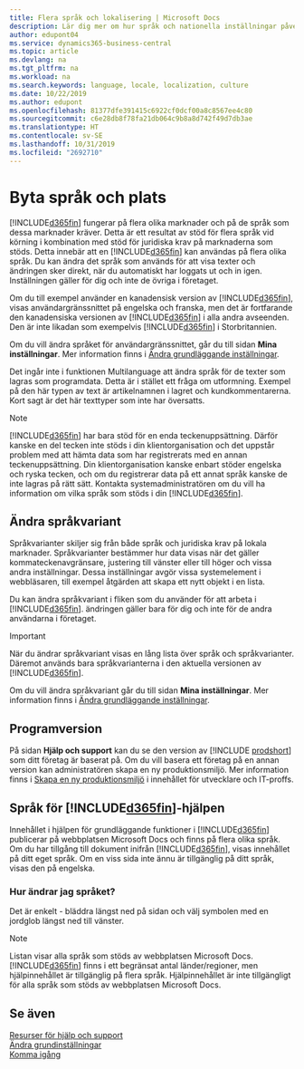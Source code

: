 ```yaml
---
title: Flera språk och lokalisering | Microsoft Docs
description: Lär dig mer om hur språk och nationella inställningar påverkar din upplevelse i Business Central.
author: edupont04
ms.service: dynamics365-business-central
ms.topic: article
ms.devlang: na
ms.tgt_pltfrm: na
ms.workload: na
ms.search.keywords: language, locale, localization, culture
ms.date: 10/22/2019
ms.author: edupont
ms.openlocfilehash: 81377dfe391415c6922cf0dcf00a8c8567ee4c80
ms.sourcegitcommit: c6e28db8f78fa21db064c9b8a8d742f49d7db3ae
ms.translationtype: HT
ms.contentlocale: sv-SE
ms.lasthandoff: 10/31/2019
ms.locfileid: "2692710"
---
```

# <a name="changing-language-and-locale"></a>Byta språk och plats

[!INCLUDE[d365fin](includes/d365fin_md.md)] fungerar på flera olika marknader och på de språk som dessa marknader kräver. Detta är ett resultat av stöd för flera språk vid körning i kombination med stöd för juridiska krav på marknaderna som stöds. Detta innebär att en [!INCLUDE[d365fin](includes/d365fin_md.md)] kan användas på flera olika språk. Du kan ändra det språk som används för att visa texter och ändringen sker direkt, när du automatiskt har loggats ut och in igen. Inställningen gäller för dig och inte de övriga i företaget.  

Om du till exempel använder en kanadensisk version av [!INCLUDE[d365fin](includes/d365fin_md.md)], visas användargränssnittet på engelska och franska, men det är fortfarande den kanadensiska versionen av [!INCLUDE[d365fin](includes/d365fin_md.md)] i alla andra avseenden. Den är inte likadan som exempelvis [!INCLUDE[d365fin](includes/d365fin_md.md)] i Storbritannien.  

Om du vill ändra språket för användargränssnittet, går du till sidan **Mina inställningar**. Mer information finns i [Ändra grundläggande inställningar](ui-change-basic-settings.md#language).  

Det ingår inte i funktionen Multilanguage att ändra språk för de texter som lagras som programdata. Detta är i stället ett fråga om utformning. Exempel på den här typen av text är artikelnamnen i lagret och kundkommentarerna. Kort sagt är det här texttyper som inte har översatts.  

> [!NOTE]  
> [!INCLUDE[d365fin](includes/d365fin_md.md)] har bara stöd för en enda teckenuppsättning. Därför kanske en del tecken inte stöds i din klientorganisation och det uppstår problem med att hämta data som har registrerats med en annan teckenuppsättning. Din klientorganisation kanske enbart stöder engelska och ryska tecken, och om du registrerar data på ett annat språk kanske de inte lagras på rätt sätt. Kontakta systemadministratören om du vill ha information om vilka språk som stöds i din [!INCLUDE[d365fin](includes/d365fin_md.md)].  

## <a name="changing-the-locale"></a>Ändra språkvariant
Språkvarianter skiljer sig från både språk och juridiska krav på lokala marknader. Språkvarianter bestämmer hur data visas när det gäller kommateckenavgränsare, justering till vänster eller till höger och vissa andra inställningar. Dessa inställningar avgör vissa systemelement i webbläsaren, till exempel åtgärden att skapa ett nytt objekt i en lista.  

Du kan ändra språkvariant i fliken som du använder för att arbeta i [!INCLUDE[d365fin](includes/d365fin_md.md)]. ändringen gäller bara för dig och inte för de andra användarna i företaget.  

> [!IMPORTANT]  
>  När du ändrar språkvariant visas en lång lista över språk och språkvarianter. Däremot används bara språkvarianterna i den aktuella versionen av [!INCLUDE[d365fin](includes/d365fin_md.md)].  

Om du vill ändra språkvariant går du till sidan **Mina inställningar**. Mer information finns i [Ändra grundläggande inställningar](ui-change-basic-settings.md).  

## <a name="application-version"></a>Programversion

På sidan **Hjälp och support** kan du se den version av [!INCLUDE [prodshort](includes/prodshort.md)] som ditt företag är baserat på. Om du vill basera ett företag på en annan version kan administratören skapa en ny produktionsmiljö. Mer information finns i [Skapa en ny produktionsmiljö](/dynamics365/business-central/dev-itpro/administration/tenant-admin-center-environments#create-a-new-production-environment) i innehållet för utvecklare och IT-proffs.  

## <a name="languages-of-the-d365fin-help"></a>Språk för [!INCLUDE[d365fin](includes/d365fin_md.md)]-hjälpen
Innehållet i hjälpen för grundläggande funktioner i [!INCLUDE[d365fin](includes/d365fin_md.md)] publicerar på webbplatsen Microsoft Docs och finns på flera olika språk. Om du har tillgång till dokument inifrån [!INCLUDE[d365fin](includes/d365fin_md.md)], visas innehållet på ditt eget språk. Om en viss sida inte ännu är tillgänglig på ditt språk, visas den på engelska.

### <a name="how-do-i-change-the-language"></a>Hur ändrar jag språket?
Det är enkelt - bläddra längst ned på sidan och välj symbolen med en jordglob längst ned till vänster.

> [!NOTE]  
> Listan visar alla språk som stöds av webbplatsen Microsoft Docs. [!INCLUDE[d365fin](includes/d365fin_md.md)] finns i ett begränsat antal länder/regioner, men hjälpinnehållet är tillgänglig på flera språk. Hjälpinnehållet är inte tillgängligt för alla språk som stöds av webbplatsen Microsoft Docs.

## <a name="see-also"></a>Se även

[Resurser för hjälp och support](product-help-and-support.md)  
[Ändra grundinställningar](ui-change-basic-settings.md)  
[Komma igång](product-get-started.md)  
